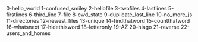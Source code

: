0-hello_world 1-confused_smiley 2-hellofile 3-twofiles 4-lastlines 5-firstlines 6-third_line 7-file 8-cwd_state 9-duplicate_last_line 10-no_more_js 11-directories  12-newest_files 13-unique 14-findthatword 15-countthatword 16-whatsnext 17-hidethisword 18-letteronly  19-AZ  20-hiago 21-reverse 22-users_and_homes

